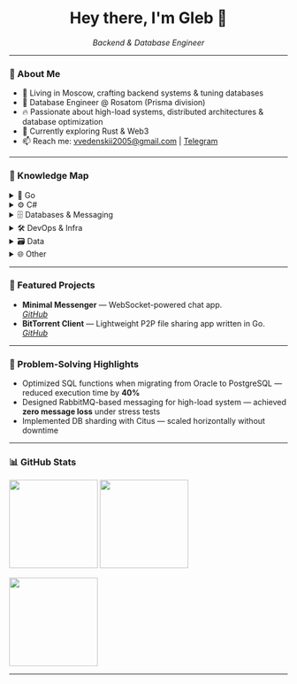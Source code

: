 <h1 align="center">Hey there, I'm Gleb 👋</h1>
<p align="center">
  <em>Backend & Database Engineer</em>
</p>

---

### 🚀 About Me
- 📍 Living in Moscow, crafting backend systems & tuning databases  
- 💼 Database Engineer @ Rosatom (Prisma division)  
- 🔥 Passionate about high-load systems, distributed architectures & database optimization  
- 🧠 Currently exploring Rust & Web3  
- 📫 Reach me: [vvedenskii2005@gmail.com](mailto:vvedenskii2005@gmail.com) | [Telegram](https://t.me/stxreocoma)  

---

### 🧠 Knowledge Map

<details>
<summary>🐹 Go</summary>

![Fiber](https://img.shields.io/badge/Fiber-00ADD8?logo=go&logoColor=white)
![Gorilla WebSocket](https://img.shields.io/badge/Gorilla%20WebSocket-00ADD8?logo=go&logoColor=white)
![gRPC](https://img.shields.io/badge/gRPC-0066CC?logo=grpc&logoColor=white)
![GORM](https://img.shields.io/badge/GORM-00ADD8?logo=go&logoColor=white)
![pgx](https://img.shields.io/badge/pgx-336791?logo=postgresql&logoColor=white)
![Testify](https://img.shields.io/badge/Testify-00ADD8?logo=go&logoColor=white)

</details>

<details>
<summary>⚙️ C#</summary>

![ASP.NET Core](https://img.shields.io/badge/ASP.NET%20Core-512BD4?logo=dotnet&logoColor=white)
![SignalR](https://img.shields.io/badge/SignalR-512BD4?logo=dotnet&logoColor=white)
![CQRS](https://img.shields.io/badge/CQRS-512BD4?logo=dotnet&logoColor=white)
![Entity Framework](https://img.shields.io/badge/Entity%20Framework-512BD4?logo=dotnet&logoColor=white)
![xUnit](https://img.shields.io/badge/xUnit-512BD4?logo=dotnet&logoColor=white)

</details>

<details>
<summary>🗄 Databases & Messaging</summary>

![PostgreSQL](https://img.shields.io/badge/PostgreSQL-4169E1?logo=postgresql&logoColor=white)
![Citus](https://img.shields.io/badge/Citus-4169E1?logo=postgresql&logoColor=white)
![OracleDB](https://img.shields.io/badge/OracleDB-F80000?logo=oracle&logoColor=white)
![Redis](https://img.shields.io/badge/Redis-DC382D?logo=redis&logoColor=white)
![RabbitMQ](https://img.shields.io/badge/RabbitMQ-FF6600?logo=rabbitmq&logoColor=white)

</details>

<details>
<summary>🛠 DevOps & Infra</summary>

![Docker](https://img.shields.io/badge/Docker-2496ED?logo=docker&logoColor=white)
![Nginx](https://img.shields.io/badge/Nginx-009639?logo=nginx&logoColor=white)
![Linux](https://img.shields.io/badge/Linux-FCC624?logo=linux&logoColor=black)
![GitHub Actions](https://img.shields.io/badge/GitHub%20Actions-2088FF?logo=github-actions&logoColor=white)

</details>

<details>

<summary>🗃 Data</summary>

![Python](https://img.shields.io/badge/Python-3776AB?logo=python&logoColor=white)
![Pandas](https://img.shields.io/badge/Pandas-150458?logo=pandas&logoColor=white)
![Matplotlib](https://img.shields.io/badge/Matplotlib-11557C?logo=python&logoColor=white)
![Seaborn](https://img.shields.io/badge/Seaborn-4C72B0?logo=python&logoColor=white)
![PostgreSQL](https://img.shields.io/badge/PostgreSQL-4169E1?logo=postgresql&logoColor=white)
![PL/pgSQL](https://img.shields.io/badge/PLPGSQL-336791?logo=postgresql&logoColor=white)
![OracleDB](https://img.shields.io/badge/OracleDB-F80000?logo=oracle&logoColor=white)
![PL/SQL](https://img.shields.io/badge/PLSQL-F80000?logo=oracle&logoColor=white)

</details>

<details>
<summary>🌐 Other</summary>

![REST API](https://img.shields.io/badge/REST%20API-02569B?logo=swagger&logoColor=white)
![WebSocket](https://img.shields.io/badge/WebSocket-000000?logo=socket.io&logoColor=white)
![OpenAPI](https://img.shields.io/badge/OpenAPI-6BA539?logo=openapiinitiative&logoColor=white)
![AsyncAPI](https://img.shields.io/badge/AsyncAPI-23B5E0?logo=asyncapi&logoColor=white)

</details>

---

### 📂 Featured Projects
- **Minimal Messenger** — WebSocket-powered chat app.  
  *[GitHub](https://github.com/fried-boiled-onions/backend)*
- **BitTorrent Client** — Lightweight P2P file sharing app written in Go.  
  *[GitHub](https://github.com/stxreocoma/BitTorrent)*

---

### 🧩 Problem-Solving Highlights
- Optimized SQL functions when migrating from Oracle to PostgreSQL — reduced execution time by **40%**  
- Designed RabbitMQ-based messaging for high-load system — achieved **zero message loss** under stress tests  
- Implemented DB sharding with Citus — scaled horizontally without downtime  

---

### 📊 GitHub Stats
<p>
  <img height="160" src="https://github-readme-stats.vercel.app/api?username=stxreocoma&show_icons=true&theme=radical" />
  <img height="160" src="https://github-readme-streak-stats.herokuapp.com?user=stxreocoma&theme=radical" />
</p>
<p>
  <img height="160" src="https://github-readme-stats.vercel.app/api/top-langs/?username=stxreocoma&layout=compact&theme=radical" />
</p>

---
